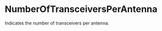 NumberOfTransceiversPerAntenna
==============================

Indicates the number of transceivers per antenna.
